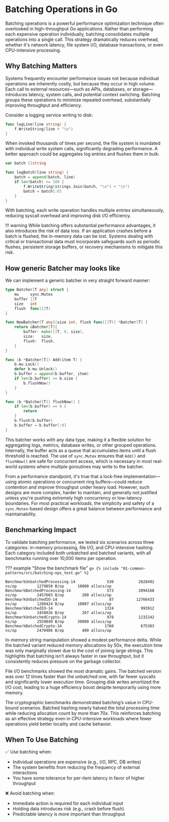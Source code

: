 # Batching Operations in Go

Batching operations is a powerful performance optimization technique often overlooked in high-throughput Go applications. Rather than performing each expensive operation individually, batching consolidates multiple operations into a single call. This strategy dramatically reduces overhead, whether it's network latency, file system I/O, database transactions, or even CPU-intensive processing.

## Why Batching Matters

Systems frequently encounter performance issues not because individual operations are inherently costly, but because they occur in high volume. Each call to external resources—such as APIs, databases, or storage—introduces latency, system calls, and potential context switching. Batching groups these operations to minimize repeated overhead, substantially improving throughput and efficiency.

Consider a logging service writing to disk:

```go
func logLine(line string) {
    f.WriteString(line + "\n")
}
```

When invoked thousands of times per second, the file system is inundated with individual write system calls, significantly degrading performance. A better approach could be aggregates log entries and flushes them in bulk:

```go
var batch []string

func logBatch(line string) {
    batch = append(batch, line)
    if len(batch) >= 100 {
        f.WriteString(strings.Join(batch, "\n") + "\n")
        batch = batch[:0]
    }
}
```

With batching, each write operation handles multiple entries simultaneously, reducing syscall overhead and improving disk I/O efficiency.

!!! warning
    While batching offers substantial performance advantages, it also introduces the risk of data loss. If an application crashes before a batch is flushed, the in-memory data can be lost. Systems dealing with critical or transactional data must incorporate safeguards such as periodic flushes, persistent storage buffers, or recovery mechanisms to mitigate this risk.

## How generic Batcher may looks like

We can implement a generic batcher in very straight forward manner:

```go
type Batcher[T any] struct {
    mu     sync.Mutex
    buffer []T
    size   int
    flush  func([]T)
}

func NewBatcher[T any](size int, flush func([]T)) *Batcher[T] {
    return &Batcher[T]{
        buffer: make([]T, 0, size),
        size:   size,
        flush:  flush,
    }
}

func (b *Batcher[T]) Add(item T) {
    b.mu.Lock()
    defer b.mu.Unlock()
    b.buffer = append(b.buffer, item)
    if len(b.buffer) >= b.size {
        b.flushNow()
    }
}

func (b *Batcher[T]) flushNow() {
    if len(b.buffer) == 0 {
        return
    }
    b.flush(b.buffer)
    b.buffer = b.buffer[:0]
}
```

This batcher works with any data type, making it a flexible solution for aggregating logs, metrics, database writes, or other grouped operations. Internally, the buffer acts as a queue that accumulates items until a flush threshold is reached. The use of `sync.Mutex` ensures that `Add()` and `flushNow()` are safe for concurrent access, which is necessary in most real-world systems where multiple goroutines may write to the batcher.

From a performance standpoint, it's true that a lock-free implementation—using atomic operations or concurrent ring buffers—could reduce contention and improve throughput under heavy load. However, such designs are more complex, harder to maintain, and generally not justified unless you're pushing extremely high concurrency or low-latency boundaries. For most practical workloads, the simplicity and safety of a `sync.Mutex`-based design offers a great balance between performance and maintainability.


## Benchmarking Impact

To validate batching performance, we tested six scenarios across three categories: in-memory processing, file I/O, and CPU-intensive hashing. Each category included both unbatched and batched variants, with all benchmarks running over 10,000 items per operation.

??? example "Show the benchmark file"
    ```go
    {% include "01-common-patterns/src/batching-ops_test.go" %}
    ```

```
BenchmarkUnbatchedProcessing-14              530           2028492 ns/op         1279850 B/op      10000 allocs/op
BenchmarkBatchedProcessing-14                573           2094168 ns/op         2457603 B/op        200 allocs/op
BenchmarkUnbatchedIO-14                       87          12766433 ns/op         1280424 B/op      10007 allocs/op
BenchmarkBatchedIO-14                       1324            993912 ns/op         2458026 B/op        207 allocs/op
BenchmarkUnbatchedCrypto-14                  978           1232242 ns/op         2559840 B/op      30000 allocs/op
BenchmarkBatchedCrypto-14                   1760            675303 ns/op         2470406 B/op        400 allocs/op
```
In-memory string manipulation showed a modest performance delta. While the batched variant reduced memory allocations by 50x, the execution time was only marginally slower due to the cost of joining large strings. This highlights that batching isn’t always faster in raw throughput, but it consistently reduces pressure on the garbage collector.

File I/O benchmarks showed the most dramatic gains. The batched version was over 12 times faster than the unbatched one, with far fewer syscalls and significantly lower execution time. Grouping disk writes amortized the I/O cost, leading to a huge efficiency boost despite temporarily using more memory.

The cryptographic benchmarks demonstrated batching’s value in CPU-bound scenarios. Batched hashing nearly halved the total processing time while reducing allocation count by more than 70x. This reinforces batching as an effective strategy even in CPU-intensive workloads where fewer operations yield better locality and cache behavior.

## When To Use Batching

✅  Use batching when:

- Individual operations are expensive (e.g., I/O, RPC, DB writes)
- The system benefits from reducing the frequency of external interactions
- You have some tolerance for per-item latency in favor of higher throughput

❌ Avoid batching when:

- Immediate action is required for each individual input
- Holding data introduces risk (e.g., crash before flush)
- Predictable latency is more important than throughput
